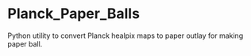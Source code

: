 # Planck_Paper_Balls
Python utility to convert Planck healpix maps to paper outlay for making paper ball. 
